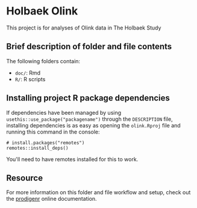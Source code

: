# Holbaek Olink

This project is for analyses of Olink data in The Holbaek Study


## Brief description of folder and file contents


The following folders contain:

- `doc/`: Rmd
- `R/`: R scripts

## Installing project R package dependencies

If dependencies have been managed by using `usethis::use_package("packagename")`
through the `DESCRIPTION` file, installing dependencies is as easy as opening the
`olink.Rproj` file and running this command in the console:

    # install.packages("remotes")
    remotes::install_deps()

You'll need to have remotes installed for this to work.

## Resource

For more information on this folder and file workflow and setup, check
out the [prodigenr](https://rostools.github.io/prodigenr) online
documentation.

